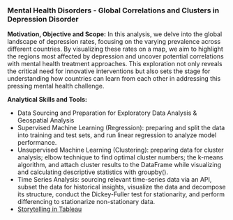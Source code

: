 ### Mental Health Disorders - Global Correlations and Clusters in Depression Disorder

**Motivation, Objective and Scope:** In this analysis, we delve into the global landscape of depression rates, focusing on the varying prevalence across different countries. By visualizing these rates on a map, we aim to highlight the regions most affected by depression and uncover potential correlations with mental health treatment approaches. This exploration not only reveals the critical need for innovative interventions but also sets the stage for understanding how countries can learn from each other in addressing this pressing mental health challenge.

**Analytical Skills and Tools:**

- Data Sourcing and Preparation for Exploratory Data Analysis & Geospatial Analysis
- Supervised Machine Learning (Regression): preparing and split the data into training and test sets, and run linear regression to analyze model performance.
- Unsupervised Machine Learning (Clustering): preparing data for cluster analysis; elbow technique to find optimal cluster numbers; the k-means algorithm, and attach cluster results to the DataFrame while visualizing and calculating descriptive statistics with groupby().
- Time Series Analysis: sourcing relevant time-series data via an API, subset the data for historical insights, visualize the data and decompose its structure, conduct the Dickey-Fuller test for stationarity, and perform differencing to stationarize non-stationary data.
- [Storytelling in Tableau](https://public.tableau.com/app/profile/marta.majer/viz/MentalHealthAnalysisMartaMajerFinalProjectCareerFoundry/MentalHealthAnalysis)
